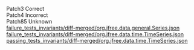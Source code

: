 Patch3 Correct  
Patch4 Incorrect  
Patch85 Unknown  
[failure_tests_invariants/diff-merged/org.jfree.data.general.Series.json](https://boyang9602.github.io/?datasource=https://raw.githubusercontent.com/boyang9602/tmp/master/Chart/3/failure_tests_invariants/diff-merged/org.jfree.data.general.Series.json)  
[failure_tests_invariants/diff-merged/org.jfree.data.time.TimeSeries.json](https://boyang9602.github.io/?datasource=https://raw.githubusercontent.com/boyang9602/tmp/master/Chart/3/failure_tests_invariants/diff-merged/org.jfree.data.time.TimeSeries.json)  
[passing_tests_invariants/diff-merged/org.jfree.data.time.TimeSeries.json](https://boyang9602.github.io/?datasource=https://raw.githubusercontent.com/boyang9602/tmp/master/Chart/3/passing_tests_invariants/diff-merged/org.jfree.data.time.TimeSeries.json)  
